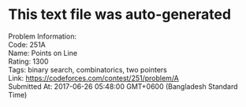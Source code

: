 # This text file was auto-generated  
  
Problem Information:  
Code: 251A  
Name: Points on Line  
Rating: 1300  
Tags: binary search, combinatorics, two pointers  
Link: https://codeforces.com/contest/251/problem/A  
Submitted At: 2017-06-26 05:48:00 GMT+0600 (Bangladesh Standard Time)  
